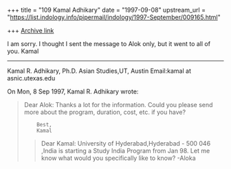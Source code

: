 +++
title = "109 Kamal Adhikary"
date = "1997-09-08"
upstream_url = "https://list.indology.info/pipermail/indology/1997-September/009165.html"

+++
[Archive link](https://list.indology.info/pipermail/indology/1997-September/009165.html)

I am sorry.  I thought I sent the message to Alok only, but it went to 
all of you. 
	Kamal

_______________
Kamal R. Adhikary, Ph.D.
Asian Studies,UT, Austin
Email:kamal at asnic.utexas.edu

On Mon, 8 Sep 1997, Kamal R. Adhikary wrote:

> Dear Alok:
>        Thanks a lot for the information.  Could you please send more about
> the program, duration, cost, etc. if you have?
> 
>         Best,
>         Kamal
> 
> 
> 
> >Dear Kamal:
> >University of Hyderabad,Hyderabad - 500 046 ,India
> >is starting a Study India Program from Jan 98.
> >Let me know what would you specifically like to know?
> >-Aloka
> 
> 
> 
> 




